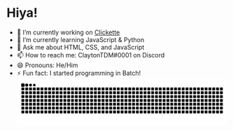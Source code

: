 # Hiya!
- 🔭 I’m currently working on [Clickette](https://clickette.net/)
- 🌱 I’m currently learning JavaScript & Python
- 💬 Ask me about HTML, CSS, and JavaScript
- 📫 How to reach me: ClaytonTDM#0001 on Discord
- 😄 Pronouns: He/Him
- ⚡ Fun fact: I started programming in Batch!
![github contribution grid snake animation](https://github.com/ClaytonTDM/claytontdm/raw/output/github-contribution-grid-snake-dark.svg)